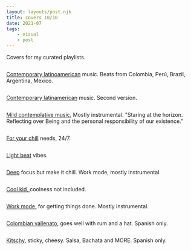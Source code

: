 ```yaml
---
layout: layouts/post.njk
title: covers 10/10
date: 2021-07
tags: 
    - visual
    - post
---
```



<p class="text">
Covers for my curated playlists. 
</p>

<div class="grid-container">
    <div class="grid-item">
        <img src="{{ '/assets/styles/img/play-7.jpg' | url }}" alt=""/>
        <p><a href="https://open.spotify.com/playlist/5XwToiRdntEdfYhCAZE7WY?si=3be8f6685074498e">Contemporary latinoamerican</a> music. Beats from Colombia, Perú, Brazil, Argentina, Mexico.</p>
    </div>
    <div class="grid-item">
        <img src="{{ '/assets/styles/img/play-8.jpg' | url }}" alt=""/>
        <p><a href="https://open.spotify.com/playlist/3RG0NM92XP9wScz9i4D0yx?si=e333e60528634a77">Contemporary latinamerican</a> music. Second version.</p>
    </div> 
</div>

<div class="grid-container">
    <div class="grid-item">
        <img src="{{ '/assets/styles/img/play-4.jpg' | url }}" alt=""/>
        <p><a href="https://open.spotify.com/playlist/4SQJM5IGitQuZxUNpFgaOw?si=dbc3095da63f49e4">Mild contemplative music.</a> Mostly instrumental. "Staring at the horizon. Reflecting over Being and the personal responsibility of our existence."</p>
    </div> 
    <div class="grid-item">
        <img src="{{ '/assets/styles/img/play-2.jpg' | url }}" alt=""/>
        <p><a href="https://open.spotify.com/playlist/1YaYPgEGNDQ5qAnMmaWyiO?si=986324d00b5c42f2">For your chill</a> needs, 24/7. </p>
    </div>
</div>
<div class="grid-container">
    <div class="grid-item">
        <img src="{{ '/assets/styles/img/play-1.jpg' | url }}" alt=""/>
        <p><a href="https://open.spotify.com/playlist/5KHRjxaOhry1mbgLbNjvpK?si=c47ea4b036fa4cdb">Light beat</a> vibes.</p>   
    </div> 
    <div class="grid-item">
        <img src="{{ '/assets/styles/img/play-3.jpg' | url }}" alt=""/>
        <p><a href="https://open.spotify.com/playlist/1Aeay61u7Xo9XaqB1JQkDI?si=f1e3d3c25d704b25">Deep</a> focus but make it chill. Work mode, mostly instrumental.</p>
    </div>
</div>
<div class="grid-container">
     <div class="grid-item">
        <img src="{{ '/assets/styles/img/play-5.jpg' | url }}" alt=""/>
        <p><a href="https://open.spotify.com/playlist/0qTZ1FkEfTx7EDnLAEPo6h?si=ca185599c1ee4c3b">Cool kid, </a>coolness not included.</p>
    </div>
    <div class="grid-item">
        <img src="{{ '/assets/styles/img/play-6.jpg' | url }}" alt=""/>
             <p><a href="https://open.spotify.com/playlist/0bG4TjLSYLMEYJXOa3ssUR?si=1fc1126e7cdd4e9b">Work mode,</a> for getting things done. Mostly instrumental.</p>
     </div>
</div>


<div class="grid-container">
        <div class="grid-item">
        <img src="{{ '/assets/styles/img/play-9.jpg' | url }}" alt=""/>
            <p><a href="https://open.spotify.com/playlist/5ewycNaZTxDIBGL58dDaBB?si=9ab6d082f3a84d85">Colombian vallenato,</a> goes well with rum and a hat. Spanish only.</p>
        </div>
        <div class="grid-item">
         <img src="{{ '/assets/styles/img/play-10.jpg' | url }}" alt=""/>
            <p><a href="https://open.spotify.com/playlist/2XjImSRcdq2YRhIXvXtK1G?si=04f7dad5e4ba41ed">Kitschy,</a> sticky, cheesy. Salsa, Bachata and MORE. Spanish only.</p>
        </div>
</div>
